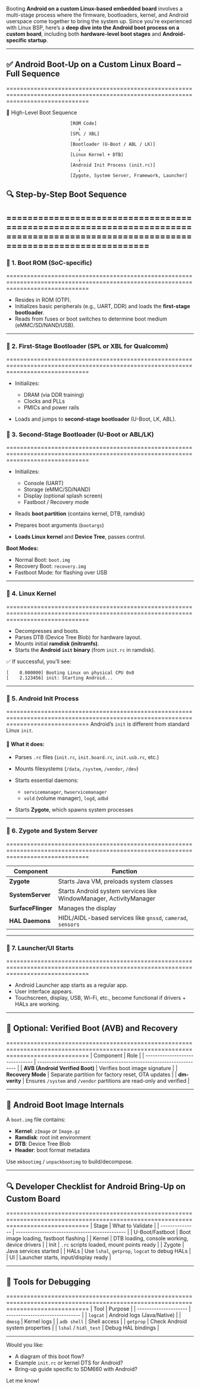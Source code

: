 Booting **Android on a custom Linux-based embedded board** involves a multi-stage process where the firmware, bootloaders, kernel, and Android userspace come together to bring the system up. Since you're experienced with Linux BSP, here’s a **deep dive into the Android boot process on a custom board**, including both **hardware-level boot stages** and **Android-specific startup**.

---

## ✅ **Android Boot-Up on a Custom Linux Board – Full Sequence**
====================================================================================================================================

 🧱 High-Level Boot Sequence

                            [ROM Code]
                               ↓
                            [SPL / XBL]
                               ↓
                            [Bootloader (U-Boot / ABL / LK)]
                               ↓
                            [Linux Kernel + DTB]
                               ↓
                            [Android Init Process (init.rc)]
                               ↓
                            [Zygote, System Server, Framework, Launcher]


## 🔍 **Step-by-Step Boot Sequence**
====================================================================================================================================
---

### 🔧 1. **Boot ROM (SoC-specific)**
====================================================================================================================================

* Resides in ROM (OTP).
* Initializes basic peripherals (e.g., UART, DDR) and loads the **first-stage bootloader**.
* Reads from fuses or boot switches to determine boot medium (eMMC/SD/NAND/USB).

---

### 🔧 2. **First-Stage Bootloader (SPL or XBL for Qualcomm)**
====================================================================================================================================

* Initializes:

  * DRAM (via DDR training)
  * Clocks and PLLs
  * PMICs and power rails
* Loads and jumps to **second-stage bootloader** (U-Boot, LK, ABL).



### 🔧 3. **Second-Stage Bootloader (U-Boot or ABL/LK)**
====================================================================================================================================
* Initializes:

  * Console (UART)
  * Storage (eMMC/SD/NAND)
  * Display (optional splash screen)
  * Fastboot / Recovery mode
* Reads **boot partition** (contains kernel, DTB, ramdisk)
* Prepares boot arguments (`bootargs`)
* **Loads Linux kernel** and **Device Tree**, passes control.

**Boot Modes:**

* Normal Boot: `boot.img`
* Recovery Boot: `recovery.img`
* Fastboot Mode: for flashing over USB

---

### 🐧 4. **Linux Kernel**
====================================================================================================================================
* Decompresses and boots.
* Parses DTB (Device Tree Blob) for hardware layout.
* Mounts initial **ramdisk (initramfs)**.
* Starts the **Android `init` binary** (from `init.rc` in ramdisk).

✅ If successful, you’ll see:

```
[    0.000000] Booting Linux on physical CPU 0x0
[    2.123456] init: Starting Android...
```

---

### 🔁 5. **Android Init Process**
====================================================================================================================================
Android’s `init` is different from standard Linux `init`.

#### 🧩 What it does:

* Parses `.rc` files (`init.rc`, `init.board.rc`, `init.usb.rc`, etc.)
* Mounts filesystems (`/data`, `/system`, `/vendor`, `/dev`)
* Starts essential daemons:

  * `servicemanager`, `hwservicemanager`
  * `vold` (volume manager), `logd`, `adbd`
* Starts **Zygote**, which spawns system processes

---

### 🧠 6. **Zygote and System Server**
====================================================================================================================================

| Component          | Function                                                           |
| ------------------ | ------------------------------------------------------------------ |
| **Zygote**         | Starts Java VM, preloads system classes                            |
| **SystemServer**   | Starts Android system services like WindowManager, ActivityManager |
| **SurfaceFlinger** | Manages the display                                                |
| **HAL Daemons**    | HIDL/AIDL-based services like `gnssd`, `camerad`, `sensors`        |

---

### 🎯 7. **Launcher/UI Starts**
====================================================================================================================================

* Android Launcher app starts as a regular app.
* User interface appears.
* Touchscreen, display, USB, Wi-Fi, etc., become functional if drivers + HALs are working.

---

## 🔐 Optional: Verified Boot (AVB) and Recovery
====================================================================================================================================
| Component                       | Role                                                                  |
| ------------------------------- | --------------------------------------------------------------------- |
| **AVB (Android Verified Boot)** | Verifies boot image signature                                         |
| **Recovery Mode**               | Separate partition for factory reset, OTA updates                     |
| **dm-verity**                   | Ensures `/system` and `/vendor` partitions are read-only and verified |

---

## 📂 Android Boot Image Internals

A `boot.img` file contains:

* **Kernel**: `zImage` or `Image.gz`
* **Ramdisk**: root init environment
* **DTB**: Device Tree Blob
* **Header**: boot format metadata

Use `mkbootimg` / `unpackbootimg` to build/decompose.

---

## 🔍 Developer Checklist for Android Bring-Up on Custom Board
====================================================================================================================================
| Stage           | What to Validate                               |
| --------------- | ---------------------------------------------- |
| U-Boot/Fastboot | Boot image loading, fastboot flashing          |
| Kernel          | DTB loading, console working, device drivers   |
| Init            | `.rc` scripts loaded, mount points ready       |
| Zygote          | Java services started                          |
| HALs            | Use `lshal`, `getprop`, `logcat` to debug HALs |
| UI              | Launcher starts, input/display ready           |

---

## 🧪 Tools for Debugging
====================================================================================================================================
| Tool                  | Purpose                         |
| --------------------- | ------------------------------- |
| `logcat`              | Android logs (Java/Native)      |
| `dmesg`               | Kernel logs                     |
| `adb shell`           | Shell access                    |
| `getprop`             | Check Android system properties |
| `lshal` / `hidl_test` | Debug HAL bindings              |

---

Would you like:

* A diagram of this boot flow?
* Example `init.rc` or kernel DTS for Android?
* Bring-up guide specific to SDM660 with Android?

Let me know!
